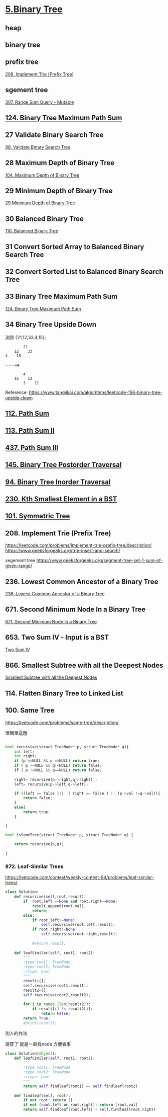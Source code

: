 # [5.Binary Tree](/binaryTree.md)



## heap
## binary tree


## prefix tree
[208. Implement Trie (Prefix Tree)](/questions/ImplementTrie.md)

## sgement tree

[307. Range Sum Query - Mutable](/questions/RangeSumQuery-Mutable.md)


## [124. Binary Tree Maximum Path Sum](/questions/BinaryTreeMaximumPathSum.md)

## 27 Validate Binary Search Tree

[98. Validate Binary Search Tree](/questions/ValidateBinarySearchTree.md)


## 28 Maximum Depth of Binary Tree
[104. Maximum Depth of Binary Tree](/questions/MinMaxDepthofBinaryTree.md)


## 29 Minimum Depth of Binary Tree
[29 Minimum Depth of Binary Tree](/questions/MinMaxDepthofBinaryTree.md)

## 30 Balanced Binary Tree

[110. Balanced Binary Tree](/questions/BalancedBinaryTree.md)


## 31 Convert Sorted Array to Balanced Binary Search Tree



## 32 Convert Sorted List to Balanced Binary Search Tree

## 33 Binary Tree Maximum Path Sum
[124. Binary Tree Maximum Path Sum](/questions/BinaryTreeMaximumPathSum.md)

## 34 Binary Tree Upside Down
測資 {21,12,33,4,15}; 
    
            21
        12    33
    4    15        

=====>

            4
        15    12
            3    21
    

Reference:
https://www.tangjikai.com/algorithms/leetcode-156-binary-tree-upside-down


## [112. Path Sum](/questions/PathSum.md)

## [113. Path Sum II](/questions/PathSum.md)
## [437. Path Sum III](/questions/PathSum.md)



## [145. Binary Tree Postorder Traversal](/questions/TreeTraversal.md)
## [94. Binary Tree Inorder Traversal](/questions/TreeTraversal.md)
## [230. Kth Smallest Element in a BST](/questions/TreeTraversal.md)

## [101. Symmetric Tree](/questions/SymmetricTree.md)

## 208. Implement Trie (Prefix Tree)
https://leetcode.com/problems/implement-trie-prefix-tree/description/
https://www.geeksforgeeks.org/trie-insert-and-search/


segement tree
https://www.geeksforgeeks.org/segment-tree-set-1-sum-of-given-range/

## 236. Lowest Common Ancestor of a Binary Tree
[236. Lowest Common Ancestor of a Binary Tree](/questions/LowestCommonAncestorofaBinaryTree.md)


## 671. Second Minimum Node In a Binary Tree
[671. Second Minimum Node In a Binary Tree](/questions/SecondMinimumNodeInaBinaryTree.md)

## 653. Two Sum IV - Input is a BST
[Two Sum IV](/questions/TwoSumIV.md)


## 866. Smallest Subtree with all the Deepest Nodes
[Smallest Subtree with all the Deepest Nodes](/questions/SmallestSubtreewithalltheDeepestNodes.md)


## 114. Flatten Binary Tree to Linked List


## 100. Same Tree

https://leetcode.com/problems/same-tree/description/

很簡單這題

```python

bool recursive(struct TreeNode* p, struct TreeNode* q){
    int left;
    int right;
    if (p ==NULL && q ==NULL) return true;
    if ( p ==NULL && q!=NULL) return false;
    if ( p !=NULL && q==NULL) return false;
    
    right= recursive(p->right,q->right) ;
    left= recursive(p->left,q->left);

    if ((left == false )||  ( right == false ) || (p->val !=q->val)){
        return false;
    }
    else{
        return true;
    }

}

bool isSameTree(struct TreeNode* p, struct TreeNode* q) {
    
    return recursive(p,q);
    
}
```


### 872. Leaf-Similar Trees

https://leetcode.com/contest/weekly-contest-94/problems/leaf-similar-trees/
```python
class Solution:
    def recursive(self,root,result):
        if  root.left ==None and root.right==None:
            result.append(root.val);
            return;
        else:
            if root.left!=None:
                self.recursive(root.left,result);
            if root.right!=None:
                self.recursive(root.right,result);
        
            #return result;
        
    def leafSimilar(self, root1, root2):
        """
        :type root1: TreeNode
        :type root2: TreeNode
        :rtype: bool
        """
        result=[];
        self.recursive(root1,result);
        result2=[];
        self.recursive(root2,result2);
        
        for i in range (len(result2)):
            if result[i] != result2[i]:
                return False;
        return True;
        #print(result);
```


別人的作法

說穿了  就是一直找node   方便省事
```python
class Solution(object):
    def leafSimilar(self, root1, root2):
        """
        :type root1: TreeNode
        :type root2: TreeNode
        :rtype: bool
        """
        return self.findleaf(root1) == self.findleaf(root2)
        
    def findleaf(self, root):
        if not root: return []
        if not (root.left or root.right): return [root.val]
        return self.findleaf(root.left) + self.findleaf(root.right)
```
